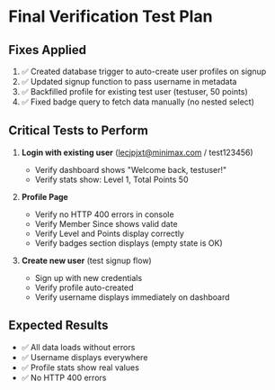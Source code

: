 # Final Verification Test Plan

## Fixes Applied
1. ✅ Created database trigger to auto-create user profiles on signup
2. ✅ Updated signup function to pass username in metadata
3. ✅ Backfilled profile for existing test user (testuser, 50 points)
4. ✅ Fixed badge query to fetch data manually (no nested select)

## Critical Tests to Perform
1. **Login with existing user** (lecjpjxt@minimax.com / test123456)
   - Verify dashboard shows "Welcome back, testuser!"
   - Verify stats show: Level 1, Total Points 50
   
2. **Profile Page**
   - Verify no HTTP 400 errors in console
   - Verify Member Since shows valid date
   - Verify Level and Points display correctly
   - Verify badges section displays (empty state is OK)

3. **Create new user** (test signup flow)
   - Sign up with new credentials
   - Verify profile auto-created
   - Verify username displays immediately on dashboard

## Expected Results
- ✅ All data loads without errors
- ✅ Username displays everywhere
- ✅ Profile stats show real values
- ✅ No HTTP 400 errors
